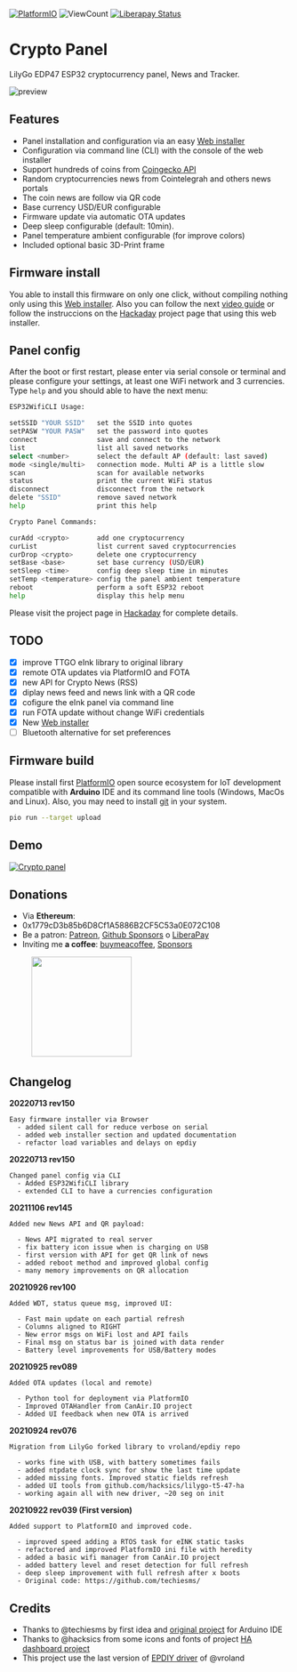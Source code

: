 [![PlatformIO](https://github.com/hpsaturn/crypto-currency/workflows/PlatformIO/badge.svg)](https://github.com/hpsaturn/crypto-currency/actions/) ![ViewCount](https://views.whatilearened.today/views/github/hpsaturn/crypto-currency.svg) [![Liberapay Status](http://img.shields.io/liberapay/receives/hpsaturn.svg?logo=liberapay)](https://liberapay.com/hpsaturn)

# Crypto Panel

LilyGo EDP47 ESP32 cryptocurrency panel, News and Tracker.

![preview](images/photo.jpg)

## Features

- Panel installation and configuration via an easy [Web installer](https://hpsaturn.com/crypto-panel-installer/)
- Configuration via command line (CLI) with the console of the web installer
- Support hundreds of coins from [Coingecko API](https://api.coingecko.com/api/v3/coins/list?include_platform=false)
- Random cryptocurrencies news from Cointelegrah and others news portals
- The coin news are follow via QR code
- Base currency USD/EUR configurable
- Firmware update via automatic OTA updates
- Deep sleep configurable (default: 10min).
- Panel temperature ambient configurable (for improve colors)
- Included optional basic 3D-Print frame

## Firmware install

You able to install this firmware on only one click, without compiling nothing only using this [Web installer](https://hpsaturn.com/crypto-panel-installer/). Also you can follow the next [video guide](#demo) or follow the instruccions on the [Hackaday](https://hackaday.io/project/182527-crypto-panel) project page that using this web installer.

## Panel config

After the boot or first restart, please enter via serial console or terminal and please configure your settings, at least one WiFi network and 3 currencies. Type `help` and you should able to have the next menu:

```bash
ESP32WifiCLI Usage:

setSSID "YOUR SSID"   set the SSID into quotes
setPASW "YOUR PASW"   set the password into quotes
connect               save and connect to the network
list                  list all saved networks
select <number>       select the default AP (default: last saved)
mode <single/multi>   connection mode. Multi AP is a little slow
scan                  scan for available networks
status                print the current WiFi status
disconnect            disconnect from the network
delete "SSID"         remove saved network
help                  print this help

Crypto Panel Commands:

curAdd <crypto>       add one cryptocurrency
curList               list current saved cryptocurrencies
curDrop <crypto>      delete one cryptocurrency
setBase <base>        set base currency (USD/EUR)
setSleep <time>       config deep sleep time in minutes
setTemp <temperature> config the panel ambient temperature
reboot                perform a soft ESP32 reboot
help                  display this help menu
```

Please visit the project page in [Hackaday](https://hackaday.io/project/182527-crypto-news-eink-panel) for complete details.

## TODO

- [x] improve TTGO eInk library to original library
- [x] remote OTA updates via PlatformIO and FOTA
- [x] new API for Crypto News (RSS)
- [x] diplay news feed and news link with a QR code
- [x] cofigure the eInk panel via command line
- [x] run FOTA update without change WiFi credentials
- [x] New [Web installer](https://hpsaturn.com/crypto-panel-installer/)
- [ ] Bluetooth alternative for set preferences

## Firmware build

Please install first [PlatformIO](http://platformio.org/) open source ecosystem for IoT development compatible with **Arduino** IDE and its command line tools (Windows, MacOs and Linux). Also, you may need to install [git](http://git-scm.com/) in your system.

```bash
pio run --target upload
```

## Demo

[![Crypto panel](https://raw.githubusercontent.com/hpsaturn/esp32-wifi-cli/master/images/cryptopanel_preview.jpg)](https://youtu.be/oyav6SvN870)

## Donations

- Via **Ethereum**:
- 0x1779cD3b85b6D8Cf1A5886B2CF5C53a0E072C108
- Be a patron: [Patreon](https://www.patreon.com/hpsaturn), [Github Sponsors](https://github.com/sponsors/hpsaturn) o [LiberaPay](https://liberapay.com/hpsaturn)
- Inviting me **a coffee**: [buymeacoffee](https://www.buymeacoffee.com/hpsaturn), [Sponsors](https://github.com/sponsors/hpsaturn?frequency=one-time)

<a href="images/ethereum_donation_address.png" target="_blank" style="padding-left: 40px" ><img src="images/ethereum_donation_address.png" width="180" ></a>


## Changelog

**20220713 rev150**
```
Easy firmware installer via Browser
  - added silent call for reduce verbose on serial
  - added web installer section and updated documentation
  - refactor load variables and delays on epdiy
```

**20220713 rev150**
```
Changed panel config via CLI
  - Added ESP32WifiCLI library
  - extended CLI to have a currencies configuration
```

**20211106 rev145**

```
Added new News API and QR payload:

  - News API migrated to real server 
  - fix battery icon issue when is charging on USB 
  - first version with API for get QR link of news
  - added reboot method and improved global config
  - many memory improvements on QR allocation
``` 

**20210926 rev100**

```
Added WDT, status queue msg, improved UI:

  - Fast main update on each partial refresh
  - Columns aligned to RIGHT
  - New error msgs on WiFi lost and API fails
  - Final msg on status bar is joined with data render
  - Battery level improvements for USB/Battery modes
``` 

**20210925 rev089**

```
Added OTA updates (local and remote)

  - Python tool for deployment via PlatformIO
  - Improved OTAHandler from CanAir.IO project
  - Added UI feedback when new OTA is arrived
``` 

**20210924 rev076**

```
Migration from LilyGo forked library to vroland/epdiy repo

  - works fine with USB, with battery sometimes fails
  - added ntpdate clock sync for show the last time update
  - added missing fonts. Improved static fields refresh
  - added UI tools from github.com/hacksics/lilygo-t5-47-ha
  - working again all with new driver, ~20 seg on init
``` 

**20210922 rev039 (First version)**

```
Added support to PlatformIO and improved code.

  - improved speed adding a RTOS task for eINK static tasks
  - refactored and improved PlatformIO ini file with heredity
  - added a basic wifi manager from CanAir.IO project
  - added battery level and reset detection for full refresh
  - deep sleep improvement with full refresh after x boots
  - Original code: https://github.com/techiesms/  
``` 

## Credits

- Thanks to @techiesms by first idea and [original project](https://github.com/techiesms/) for Arduino IDE
- Thanks to @hacksics from some icons and fonts of project [HA dashboard project](https://github.com/hacksics/lilygo-t5-47-ha)
- This project use the last version of [EPDIY driver](https://github.com/vroland/epdiy) of @vroland

 
